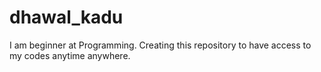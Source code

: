 # dhawal_kadu
I am beginner at Programming. Creating this repository to have access to my codes anytime anywhere.
